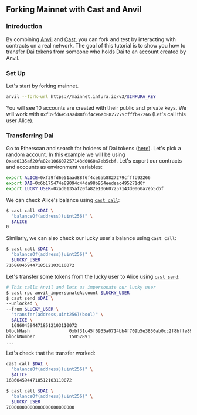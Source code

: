 ## Forking Mainnet with Cast and Anvil

### Introduction

By combining [Anvil][anvil] and [Cast][cast], you can fork and test by interacting with contracts on a real network. The goal of this tutorial is to show you how to transfer Dai tokens from someone who holds Dai to an account created by Anvil.

### Set Up

Let's start by forking mainnet.

```sh
anvil --fork-url https://mainnet.infura.io/v3/$INFURA_KEY
```

You will see 10 accounts are created with their public and private keys. We will work with `0xf39fd6e51aad88f6f4ce6ab8827279cfffb92266` (Let's call this user Alice).

### Transferring Dai

Go to Etherscan and search for holders of Dai tokens ([here](https://etherscan.io/token/0x6b175474e89094c44da98b954eedeac495271d0f#balances)). Let's pick a random account. In this example we will be using `0xad0135af20fa82e106607257143d0060a7eb5cbf`. Let's export our contracts and accounts as environment variables:

```sh
export ALICE=0xf39fd6e51aad88f6f4ce6ab8827279cfffb92266
export DAI=0x6b175474e89094c44da98b954eedeac495271d0f
export LUCKY_USER=0xad0135af20fa82e106607257143d0060a7eb5cbf
```

We can check Alice's balance using [`cast call`][cast-call]:

```sh
$ cast call $DAI \
  "balanceOf(address)(uint256)" \
  $ALICE
0
```

Similarly, we can also check our lucky user's balance using `cast call`:

```sh
$ cast call $DAI \
  "balanceOf(address)(uint256)" \
  $LUCKY_USER
71686045944718512103110072
```

Let's transfer some tokens from the lucky user to Alice using [`cast send`][cast-send]:

```sh
# This calls Anvil and lets us impersonate our lucky user
$ cast rpc anvil_impersonateAccount $LUCKY_USER
$ cast send $DAI \
--unlocked \
--from $LUCKY_USER \
  "transfer(address,uint256)(bool)" \
  $ALICE \
  1686045944718512103110072
blockHash               0xbf31c45f6935a0714bb4f709b5e3850ab0cc2f8bffe895fefb653d154e0aa062
blockNumber             15052891
...
```

Let's check that the transfer worked:

```sh
cast call $DAI \
  "balanceOf(address)(uint256)" \
  $ALICE
1686045944718512103110072

$ cast call $DAI \
  "balanceOf(address)(uint256)" \
  $LUCKY_USER
70000000000000000000000000
```

[anvil]: ../reference/anvil/
[cast]: ../reference/cast/
[cast-call]: ../reference/cast/cast-call.md
[cast-send]: ../reference/cast/cast-send.md
